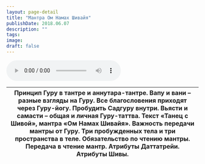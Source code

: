 ```yaml
---
layout: page-detail
title: "Мантра Ом Намах Шивайя"
publishDate: 2018.06.07
description: ""
tags:
image:
draft: false
---
```


<audio title="2018.06.07 - Мантра &quot;Ом Намах Шивайя&quot;.mp3" src="https://filer-api.advayta.org/v1.0/public/files/73012" controls=""></audio>

| Принцип Гуру в тантре и аннутара-тантре. Вапу и вани – разные взгляды на Гуру. Все благословения приходят через Гуру-йогу. Пробудить Садгуру внутри. Вьясти и самасти – общая и личная Гуру-таттва. Текст «Танец с Шивой», мантра «Ом Намах Шивайя». Важность передачи мантры от Гуру. Три пробужденных тела и три пространства в теле. Обязательство по чтению мантры. Передача в чтение мантр. Атрибуты Даттатрейи. Атрибуты Шивы. |
| ------------------------------------------------------------------------------------------------------------------------------------------------------------------------------------------------------------------------------------------------------------------------------------------------------------------------------------------------------------------------------------------------------------------------------------ |

  
